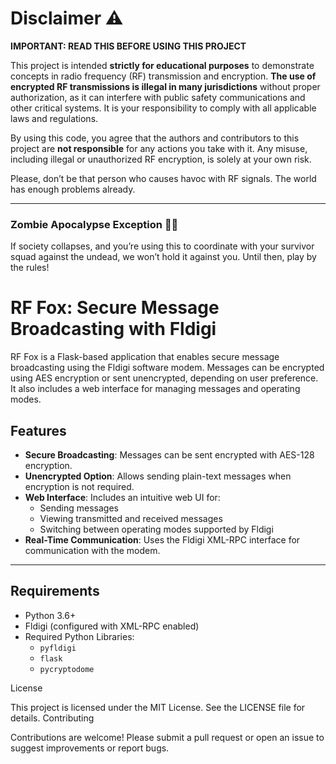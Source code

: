 # Disclaimer ⚠️

**IMPORTANT: READ THIS BEFORE USING THIS PROJECT**

This project is intended **strictly for educational purposes** to demonstrate concepts in radio frequency (RF) transmission and encryption. **The use of encrypted RF transmissions is illegal in many jurisdictions** without proper authorization, as it can interfere with public safety communications and other critical systems. It is your responsibility to comply with all applicable laws and regulations.

By using this code, you agree that the authors and contributors to this project are **not responsible** for any actions you take with it. Any misuse, including illegal or unauthorized RF encryption, is solely at your own risk.

Please, don’t be that person who causes havoc with RF signals. The world has enough problems already.

---

### Zombie Apocalypse Exception 🧟‍♂️  
If society collapses, and you’re using this to coordinate with your survivor squad against the undead, we won’t hold it against you. Until then, play by the rules!

# RF Fox: Secure Message Broadcasting with Fldigi

RF Fox is a Flask-based application that enables secure message broadcasting using the Fldigi software modem. Messages can be encrypted using AES encryption or sent unencrypted, depending on user preference. It also includes a web interface for managing messages and operating modes.

## Features

- **Secure Broadcasting**: Messages can be sent encrypted with AES-128 encryption.
- **Unencrypted Option**: Allows sending plain-text messages when encryption is not required.
- **Web Interface**: Includes an intuitive web UI for:
  - Sending messages
  - Viewing transmitted and received messages
  - Switching between operating modes supported by Fldigi
- **Real-Time Communication**: Uses the Fldigi XML-RPC interface for communication with the modem.

---

## Requirements

- Python 3.6+
- Fldigi (configured with XML-RPC enabled)
- Required Python Libraries:
  - `pyfldigi`
  - `flask`
  - `pycryptodome`

License

This project is licensed under the MIT License. See the LICENSE file for details.
Contributing

Contributions are welcome! Please submit a pull request or open an issue to suggest improvements or report bugs.
